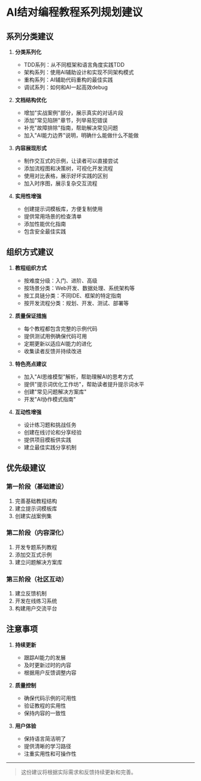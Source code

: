 # AI结对编程教程系列规划建议

## 系列分类建议

1. **分类系列化**
   - TDD系列：从不同框架和语言角度实践TDD
   - 架构系列：使用AI辅助设计和实现不同架构模式
   - 重构系列：AI辅助代码重构的最佳实践
   - 调试系列：如何和AI一起高效debug

2. **文档结构优化**
   - 增加"实战案例"部分，展示真实的对话片段
   - 添加"常见陷阱"章节，列举易犯错误
   - 补充"故障排除"指南，帮助解决常见问题
   - 加入"AI能力边界"说明，明确什么能做什么不能做

3. **内容展现形式**
   - 制作交互式的示例，让读者可以直接尝试
   - 添加流程图和决策树，可视化开发流程
   - 使用对比表格，展示好坏实践的区别
   - 加入时序图，展示复杂交互流程

4. **实用性增强**
   - 创建提示词模板库，方便复制使用
   - 提供常用场景的检查清单
   - 添加性能优化指南
   - 包含安全最佳实践

## 组织方式建议

1. **教程组织方式**
   - 按难度分级：入门、进阶、高级
   - 按场景分类：Web开发、数据处理、系统架构等
   - 按工具链分类：不同IDE、框架的特定指南
   - 按开发流程分类：规划、开发、测试、部署等

2. **质量保证措施**
   - 每个教程都包含完整的示例代码
   - 提供测试用例确保代码可用
   - 定期更新以适应AI能力的进化
   - 收集读者反馈并持续改进

3. **特色亮点建议**
   - 加入"AI思维模型"解析，帮助理解AI的思考方式
   - 提供"提示词优化工作坊"，帮助读者提升提示词水平
   - 创建"常见问题解决方案库"
   - 开发"AI协作模式指南"

4. **互动性增强**
   - 设计练习题和挑战任务
   - 创建在线讨论和分享经验
   - 提供项目模板供实践
   - 建立最佳实践分享机制

## 优先级建议

### 第一阶段（基础建设）
1. 完善基础教程结构
2. 建立提示词模板库
3. 创建实战案例集

### 第二阶段（内容深化）
1. 开发专题系列教程
2. 添加交互式示例
3. 建立问题解决方案库

### 第三阶段（社区互动）
1. 建立反馈机制
2. 开发在线练习系统
3. 构建用户交流平台

## 注意事项

1. **持续更新**
   - 跟踪AI能力的发展
   - 及时更新过时的内容
   - 根据用户反馈调整内容

2. **质量控制**
   - 确保代码示例的可用性
   - 验证教程的实用性
   - 保持内容的一致性

3. **用户体验**
   - 保持语言简洁明了
   - 提供清晰的学习路径
   - 注重实用性和可操作性

---

> 这份建议将根据实际需求和反馈持续更新和完善。 